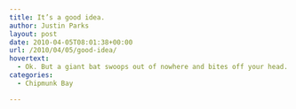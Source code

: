 ```yaml
---
title: It’s a good idea.
author: Justin Parks
layout: post
date: 2010-04-05T08:01:38+00:00
url: /2010/04/05/good-idea/
hovertext:
  - Ok. But a giant bat swoops out of nowhere and bites off your head.
categories:
  - Chipmunk Bay

---
```


